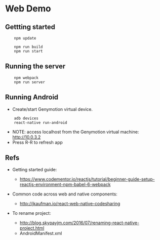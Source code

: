 # Web Demo

## Gettting started

~~~~
    npm update

    npm run build
    npm run start
~~~~


## Running the server

~~~~
    npm webpack
    npm run server
~~~~


## Running Android

- Create/start Genymotion virtual device.

~~~~
    adb devices
    react-native run-android
~~~~

- NOTE: access localhost from the Genymotion virtual machine: http://10.0.3.2
- Press R-R to refresh app


## Refs

- Getting started guide:
  - https://www.codementor.io/reactjs/tutorial/beginner-guide-setup-reactjs-environment-npm-babel-6-webpack

- Common code across web and native components:
  - http://jkaufman.io/react-web-native-codesharing

- To rename project:
  - http://blog.skypayjm.com/2016/07/renaming-react-native-project.html
  - AndroidManifest.xml
